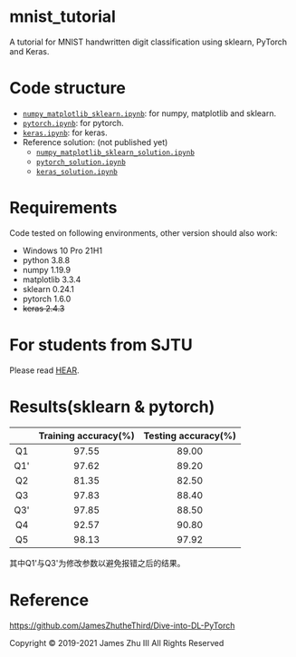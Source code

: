 # mnist_tutorial
A tutorial for MNIST handwritten digit classification using sklearn, PyTorch and Keras.

# Code structure
* [`numpy_matplotlib_sklearn.ipynb`](numpy_matplotlib_sklearn.ipynb): for numpy, matplotlib and sklearn.
* [`pytorch.ipynb`](pytorch.ipynb): for pytorch.
* [`keras.ipynb`](keras.ipynb): for keras.
* Reference solution: (not published yet)
    * [`numpy_matplotlib_sklearn_solution.ipynb`](numpy_matplotlib_sklearn_solution.ipynb)
    * [`pytorch_solution.ipynb`](pytorch_solution.ipynb)
    * [`keras_solution.ipynb`](keras_solution.ipynb)

# Requirements
Code tested on following environments, other version should also work:
* Windows 10 Pro 21H1 
* python 3.8.8
* numpy 1.19.9
* matplotlib 3.3.4
* sklearn 0.24.1
* pytorch 1.6.0
* ~~keras 2.4.3~~

# For students from SJTU
Please read [HEAR](EE369.md).

# Results(sklearn & pytorch)

|     | Training accuracy(%) | Testing accuracy(%) |
|:---:|:--------------------:|:-------------------:|
|  Q1 |         97.55        |        89.00        |
| Q1' |         97.62        |        89.20        |
|  Q2 |         81.35        |        82.50        |
|  Q3 |         97.83        |        88.40        |
| Q3' |         97.85        |        88.50        |
|  Q4 |         92.57        |        90.80        |
|  Q5 |         98.13        |        97.92        |

其中Q1'与Q3'为修改参数以避免报错之后的结果。

# Reference
https://github.com/JamesZhutheThird/Dive-into-DL-PyTorch



Copyright © 2019-2021 James Zhu Ⅲ All Rights Reserved
